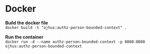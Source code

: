 # Docker 

**Build the docker file** \
`docker build -t "ojhus:authz-person-bounded-context" .`

**Run the container**\
`docker run -d --name authz-person-bounded-context -p 8080:8080 ojhus:authz-person-bounded-context`
